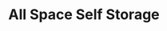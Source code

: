 ---
title: "All Space Self Storage"
url: /lake-katrine/all-space-self-storage/
shop: storage rental
---